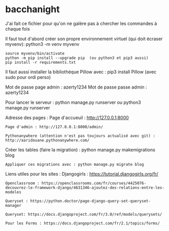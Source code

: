 # bacchanight

J'ai fait ce fichier pour qu'on ne galère pas à chercher les commandes à chaque fois

Il faut tout d'abord créer son propre environnement virtuel (qui doit écraser myvenv):
    python3 -m venv myvenv

    source myvenv/bin/activate
    python -m pip install --upgrade pip  (ou python3 et pip3 aussi)
    pip install -r requirements.txt

Il faut aussi installer la bibliothèque Pillow avec :
    pip3 install Pillow (avec sudo pour ordi perso)

Mot de passe page admin : azerty1234
Mot de passe passe admin : azerty1234

Pour lancer le serveur :
    python manage.py runserver ou python3 manage.py runserver

Adresse des pages : 
    Page d'accueuil : http://127.0.0.1:8000
    
    Page d'admin : http://127.0.0.1:8000/admin/
    
    Pythonanywhere (attention n'est pas toujours actualisé avec git) : http://aaridouane.pythonanywhere.com/

Créer les tables (faire la migration) : 
    python manage.py makemigrations blog

    Appliquer ces migrations avec : python manage.py migrate blog


Liens utiles pour les sites : 
    Djangogirls : https://tutorial.djangogirls.org/fr/

    Openclassroom : https://openclassrooms.com/fr/courses/4425076-decouvrez-le-framework-django/4631346-ajoutez-des-relations-entre-les-modeles

    Queryset : https://python.doctor/page-django-query-set-queryset-manager

    Queryset: https://docs.djangoproject.com/fr/3.0/ref/models/querysets/

    Pour les Forms : https://docs.djangoproject.com/fr/2.1/topics/forms/
